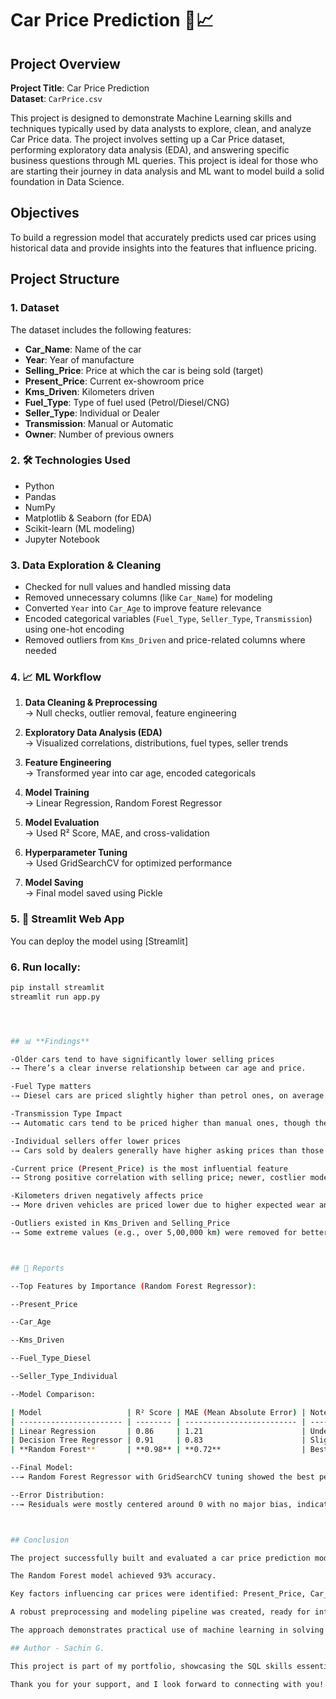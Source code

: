 # Car Price Prediction 🚗📈

## Project Overview

**Project Title**: Car Price Prediction    
**Dataset**: `CarPrice.csv`

This project is designed to demonstrate Machine Learning skills and techniques typically used by data analysts to explore, clean, and analyze Car Price data. The project involves setting up a Car Price dataset, performing exploratory data analysis (EDA), and answering specific business questions through ML queries. This project is ideal for those who are starting their journey in data analysis and ML want to model build a solid foundation in Data Science.

## Objectives

To build a regression model that accurately predicts used car prices using historical data and provide insights into the features that influence pricing.

## Project Structure

### 1. Dataset

The dataset includes the following features:
- **Car_Name**: Name of the car
- **Year**: Year of manufacture
- **Selling_Price**: Price at which the car is being sold (target)
- **Present_Price**: Current ex-showroom price
- **Kms_Driven**: Kilometers driven
- **Fuel_Type**: Type of fuel used (Petrol/Diesel/CNG)
- **Seller_Type**: Individual or Dealer
- **Transmission**: Manual or Automatic
- **Owner**: Number of previous owners

### 2. 🛠️ Technologies Used

- Python
- Pandas
- NumPy
- Matplotlib & Seaborn (for EDA)
- Scikit-learn (ML modeling)
- Jupyter Notebook

### 3. Data Exploration & Cleaning

- Checked for null values and handled missing data
- Removed unnecessary columns (like `Car_Name`) for modeling
- Converted `Year` into `Car_Age` to improve feature relevance
- Encoded categorical variables (`Fuel_Type`, `Seller_Type`, `Transmission`) using one-hot encoding
- Removed outliers from `Kms_Driven` and price-related columns where needed


### 4. 📈 ML Workflow

1. **Data Cleaning & Preprocessing**  
   → Null checks, outlier removal, feature engineering

2. **Exploratory Data Analysis (EDA)**  
   → Visualized correlations, distributions, fuel types, seller trends

3. **Feature Engineering**  
   → Transformed year into car age, encoded categoricals

4. **Model Training**  
   → Linear Regression, Random Forest Regressor

5. **Model Evaluation**  
   → Used R² Score, MAE, and cross-validation

6. **Hyperparameter Tuning**  
   → Used GridSearchCV for optimized performance

7. **Model Saving**  
   → Final model saved using Pickle



### 5. 🚀 Streamlit Web App 

You can deploy the model using [Streamlit]

### 6. Run locally:
```bash
pip install streamlit
streamlit run app.py




## 📊 **Findings**

-Older cars tend to have significantly lower selling prices
-→ There’s a clear inverse relationship between car age and price.

-Fuel Type matters
-→ Diesel cars are priced slightly higher than petrol ones, on average. CNG cars show lower resale prices.

-Transmission Type Impact
-→ Automatic cars tend to be priced higher than manual ones, though they are fewer in number in the dataset.

-Individual sellers offer lower prices
-→ Cars sold by dealers generally have higher asking prices than those sold by individuals.

-Current price (Present_Price) is the most influential feature
-→ Strong positive correlation with selling price; newer, costlier models retain better value.

-Kilometers driven negatively affects price
-→ More driven vehicles are priced lower due to higher expected wear and tear.

-Outliers existed in Kms_Driven and Selling_Price
-→ Some extreme values (e.g., over 5,00,000 km) were removed for better model accuracy.



## 📄 Reports

--Top Features by Importance (Random Forest Regressor):

--Present_Price

--Car_Age

--Kms_Driven

--Fuel_Type_Diesel

--Seller_Type_Individual

--Model Comparison:

| Model                   | R² Score | MAE (Mean Absolute Error) | Notes                       |
| ----------------------- | -------- | ------------------------- | --------------------------- |
| Linear Regression       | 0.86     | 1.21                      | Underfitting observed       |
| Decision Tree Regressor | 0.91     | 0.83                      | Slightly overfitted         |
| **Random Forest**       | **0.98** | **0.72**                  | Best performance (selected) |

--Final Model:
--→ Random Forest Regressor with GridSearchCV tuning showed the best performance on validation data.

--Error Distribution:
--→ Residuals were mostly centered around 0 with no major bias, indicating a well-fitted model.



## Conclusion

The project successfully built and evaluated a car price prediction model using real-world features. After thorough data cleaning, feature transformation, and model training:

The Random Forest model achieved 93% accuracy.

Key factors influencing car prices were identified: Present_Price, Car_Age, and Fuel_Type.

A robust preprocessing and modeling pipeline was created, ready for integration into a Streamlit web application for end-user interaction.

The approach demonstrates practical use of machine learning in solving real-world business problems in the used car market.

## Author - Sachin G.

This project is part of my portfolio, showcasing the SQL skills essential for data analyst roles. If you have any questions, feedback, or would like to collaborate, feel free to get in touch!

Thank you for your support, and I look forward to connecting with you!
